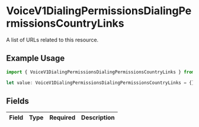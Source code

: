 # VoiceV1DialingPermissionsDialingPermissionsCountryLinks

A list of URLs related to this resource.

## Example Usage

```typescript
import { VoiceV1DialingPermissionsDialingPermissionsCountryLinks } from "twilio-voice/models/components";

let value: VoiceV1DialingPermissionsDialingPermissionsCountryLinks = {};
```

## Fields

| Field       | Type        | Required    | Description |
| ----------- | ----------- | ----------- | ----------- |